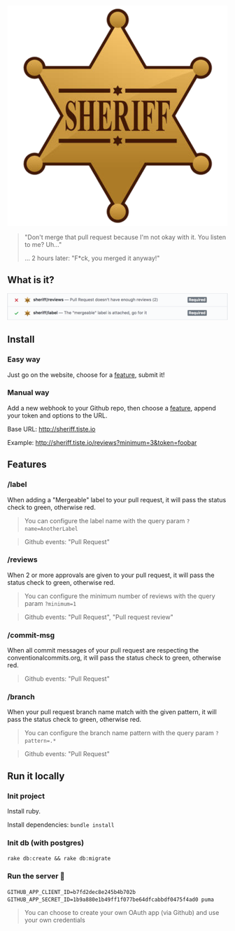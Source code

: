 <p align="center">
  <img src="./public/images/logo.png" alt="Sheriff">
</p>

> "Don't merge that pull request because I'm not okay with it. You listen to me? Uh..."
>
> ... 2 hours later: "F*ck, you merged it anyway!"

## What is it?

<img src="./public/images/checks.png" alt="What is it?">

## Install

### Easy way

Just go on the website, choose for a [feature](#features), submit it!

### Manual way

Add a new webhook to your Github repo, then choose a [feature](#features), append your token and options to the URL.

Base URL: http://sheriff.tiste.io

Example: http://sheriff.tiste.io/reviews?minimum=3&token=foobar

## Features

### /label

When adding a "Mergeable" label to your pull request, it will pass the status check to green, otherwise red.

> You can configure the label name with the query param `?name=AnotherLabel`

> Github events: "Pull Request"

### /reviews

When 2 or more approvals are given to your pull request, it will pass the status check to green, otherwise red.

> You can configure the minimum number of reviews with the query param `?minimum=1`

> Github events: "Pull Request", "Pull request review"

### /commit-msg

When all commit messages of your pull request are respecting the conventionalcommits.org, it will pass the status check to green, otherwise red.

> Github events: "Pull Request"

### /branch

When your pull request branch name match with the given pattern, it will pass the status check to green, otherwise red.

> You can configure the branch name pattern with the query param `?pattern=.*`

> Github events: "Pull Request"

## Run it locally

### Init project

Install ruby.

Install dependencies: `bundle install`

### Init db (with postgres)

`rake db:create && rake db:migrate`

### Run the server :rocket:

`GITHUB_APP_CLIENT_ID=b7fd2dec8e245b4b702b GITHUB_APP_SECRET_ID=1b9a880e1b49ff1f077be64dfcabbdf0475f4ad0 puma`

> You can choose to create your own OAuth app (via Github) and use your own credentials

